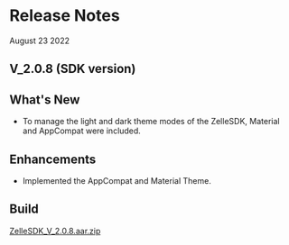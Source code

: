 # Release Notes

August 23 2022

## V_2.0.8 (SDK version)

## What's New

- To manage the light and dark theme modes of the ZelleSDK, Material and AppCompat were included.

## Enhancements

- Implemented the AppCompat and Material Theme.

## Build

[ZelleSDK_V_2.0.8.aar.zip](https://github.com/Fiserv/zelle-turnkey-solutions/files/11590526/ZelleSDK_V_2.0.8.aar.zip)
